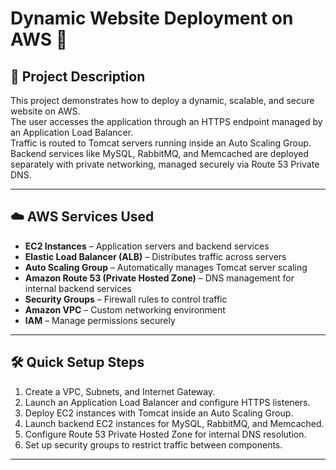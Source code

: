 # Dynamic Website Deployment on AWS 🚀

## 📄 Project Description
This project demonstrates how to deploy a dynamic, scalable, and secure website on AWS.  
The user accesses the application through an HTTPS endpoint managed by an Application Load Balancer.  
Traffic is routed to Tomcat servers running inside an Auto Scaling Group.  
Backend services like MySQL, RabbitMQ, and Memcached are deployed separately with private networking, managed securely via Route 53 Private DNS.

---

## ☁️ AWS Services Used
- **EC2 Instances** – Application servers and backend services
- **Elastic Load Balancer (ALB)** – Distributes traffic across servers
- **Auto Scaling Group** – Automatically manages Tomcat server scaling
- **Amazon Route 53 (Private Hosted Zone)** – DNS management for internal backend services
- **Security Groups** – Firewall rules to control traffic
- **Amazon VPC** – Custom networking environment
- **IAM** – Manage permissions securely

---


## 🛠️ Quick Setup Steps
1. Create a VPC, Subnets, and Internet Gateway.
2. Launch an Application Load Balancer and configure HTTPS listeners.
3. Deploy EC2 instances with Tomcat inside an Auto Scaling Group.
4. Launch backend EC2 instances for MySQL, RabbitMQ, and Memcached.
5. Configure Route 53 Private Hosted Zone for internal DNS resolution.
6. Set up security groups to restrict traffic between components.

---
